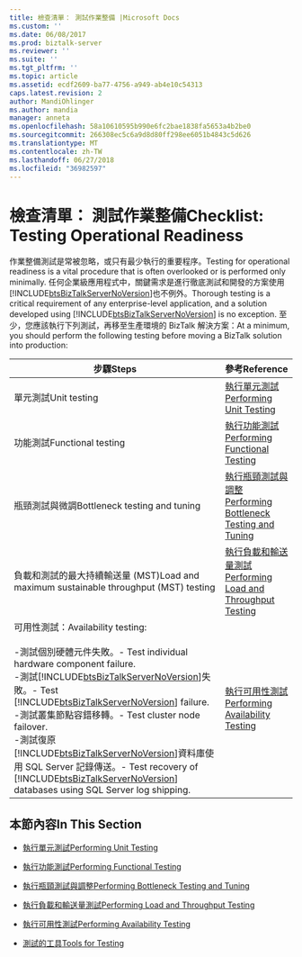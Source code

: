 ```yaml
---
title: 檢查清單： 測試作業整備 |Microsoft Docs
ms.custom: ''
ms.date: 06/08/2017
ms.prod: biztalk-server
ms.reviewer: ''
ms.suite: ''
ms.tgt_pltfrm: ''
ms.topic: article
ms.assetid: ecdf2609-ba77-4756-a949-ab4e10c54313
caps.latest.revision: 2
author: MandiOhlinger
ms.author: mandia
manager: anneta
ms.openlocfilehash: 58a10610595b990e6fc2bae1838fa5653a4b2be0
ms.sourcegitcommit: 266308ec5c6a9d8d80ff298ee6051b4843c5d626
ms.translationtype: MT
ms.contentlocale: zh-TW
ms.lasthandoff: 06/27/2018
ms.locfileid: "36982597"
---
```

# <a name="checklist-testing-operational-readiness"></a><span data-ttu-id="78379-102">檢查清單： 測試作業整備</span><span class="sxs-lookup"><span data-stu-id="78379-102">Checklist: Testing Operational Readiness</span></span>
<span data-ttu-id="78379-103">作業整備測試是常被忽略，或只有最少執行的重要程序。</span><span class="sxs-lookup"><span data-stu-id="78379-103">Testing for operational readiness is a vital procedure that is often overlooked or is performed only minimally.</span></span> <span data-ttu-id="78379-104">任何企業級應用程式中，關鍵需求是進行徹底測試和開發的方案使用[!INCLUDE[btsBizTalkServerNoVersion](../includes/btsbiztalkservernoversion-md.md)]也不例外。</span><span class="sxs-lookup"><span data-stu-id="78379-104">Thorough testing is a critical requirement of any enterprise-level application, and a solution developed using [!INCLUDE[btsBizTalkServerNoVersion](../includes/btsbiztalkservernoversion-md.md)] is no exception.</span></span> <span data-ttu-id="78379-105">至少，您應該執行下列測試，再移至生產環境的 BizTalk 解決方案：</span><span class="sxs-lookup"><span data-stu-id="78379-105">At a minimum, you should perform the following testing before moving a BizTalk solution into production:</span></span>  


|                                                                                                                                                                                         <span data-ttu-id="78379-106">步驟</span><span class="sxs-lookup"><span data-stu-id="78379-106">Steps</span></span>                                                                                                                                                                                          |                                                  <span data-ttu-id="78379-107">參考</span><span class="sxs-lookup"><span data-stu-id="78379-107">Reference</span></span>                                                  |
|----------------------------------------------------------------------------------------------------------------------------------------------------------------------------------------------------------------------------------------------------------------------------------------------------------------------------------------------------------------------------------------|-------------------------------------------------------------------------------------------------------------|
|                                                                                                                                                                                      <span data-ttu-id="78379-108">單元測試</span><span class="sxs-lookup"><span data-stu-id="78379-108">Unit testing</span></span>                                                                                                                                                                                      |                  [<span data-ttu-id="78379-109">執行單元測試</span><span class="sxs-lookup"><span data-stu-id="78379-109">Performing Unit Testing</span></span>](../technical-guides/performing-unit-testing.md)                  |
|                                                                                                                                                                                   <span data-ttu-id="78379-110">功能測試</span><span class="sxs-lookup"><span data-stu-id="78379-110">Functional testing</span></span>                                                                                                                                                                                   |            [<span data-ttu-id="78379-111">執行功能測試</span><span class="sxs-lookup"><span data-stu-id="78379-111">Performing Functional Testing</span></span>](../technical-guides/performing-functional-testing.md)            |
|                                                                                                                                                                             <span data-ttu-id="78379-112">瓶頸測試與微調</span><span class="sxs-lookup"><span data-stu-id="78379-112">Bottleneck testing and tuning</span></span>                                                                                                                                                                              | [<span data-ttu-id="78379-113">執行瓶頸測試與調整</span><span class="sxs-lookup"><span data-stu-id="78379-113">Performing Bottleneck Testing and Tuning</span></span>](../technical-guides/performing-bottleneck-testing-and-tuning.md) |
|                                                                                                                                                                 <span data-ttu-id="78379-114">負載和測試的最大持續輸送量 (MST)</span><span class="sxs-lookup"><span data-stu-id="78379-114">Load and maximum sustainable throughput (MST) testing</span></span>                                                                                                                                                                  |   [<span data-ttu-id="78379-115">執行負載和輸送量測試</span><span class="sxs-lookup"><span data-stu-id="78379-115">Performing Load and Throughput Testing</span></span>](../technical-guides/performing-load-and-throughput-testing.md)   |
| <span data-ttu-id="78379-116">可用性測試：</span><span class="sxs-lookup"><span data-stu-id="78379-116">Availability testing:</span></span><br /><br /> <span data-ttu-id="78379-117">-測試個別硬體元件失敗。</span><span class="sxs-lookup"><span data-stu-id="78379-117">-   Test individual hardware component failure.</span></span><br /><span data-ttu-id="78379-118">-測試[!INCLUDE[btsBizTalkServerNoVersion](../includes/btsbiztalkservernoversion-md.md)]失敗。</span><span class="sxs-lookup"><span data-stu-id="78379-118">-   Test [!INCLUDE[btsBizTalkServerNoVersion](../includes/btsbiztalkservernoversion-md.md)] failure.</span></span><br /><span data-ttu-id="78379-119">-測試叢集節點容錯移轉。</span><span class="sxs-lookup"><span data-stu-id="78379-119">-   Test cluster node failover.</span></span><br /><span data-ttu-id="78379-120">-測試復原[!INCLUDE[btsBizTalkServerNoVersion](../includes/btsbiztalkservernoversion-md.md)]資料庫使用 SQL Server 記錄傳送。</span><span class="sxs-lookup"><span data-stu-id="78379-120">-   Test recovery of [!INCLUDE[btsBizTalkServerNoVersion](../includes/btsbiztalkservernoversion-md.md)] databases using SQL Server log shipping.</span></span> |          [<span data-ttu-id="78379-121">執行可用性測試</span><span class="sxs-lookup"><span data-stu-id="78379-121">Performing Availability Testing</span></span>](../technical-guides/performing-availability-testing.md)          |

## <a name="in-this-section"></a><span data-ttu-id="78379-122">本節內容</span><span class="sxs-lookup"><span data-stu-id="78379-122">In This Section</span></span>  

-   [<span data-ttu-id="78379-123">執行單元測試</span><span class="sxs-lookup"><span data-stu-id="78379-123">Performing Unit Testing</span></span>](../technical-guides/performing-unit-testing.md)  

-   [<span data-ttu-id="78379-124">執行功能測試</span><span class="sxs-lookup"><span data-stu-id="78379-124">Performing Functional Testing</span></span>](../technical-guides/performing-functional-testing.md)  

-   [<span data-ttu-id="78379-125">執行瓶頸測試與調整</span><span class="sxs-lookup"><span data-stu-id="78379-125">Performing Bottleneck Testing and Tuning</span></span>](../technical-guides/performing-bottleneck-testing-and-tuning.md)  

-   [<span data-ttu-id="78379-126">執行負載和輸送量測試</span><span class="sxs-lookup"><span data-stu-id="78379-126">Performing Load and Throughput Testing</span></span>](../technical-guides/performing-load-and-throughput-testing.md)  

-   [<span data-ttu-id="78379-127">執行可用性測試</span><span class="sxs-lookup"><span data-stu-id="78379-127">Performing Availability Testing</span></span>](../technical-guides/performing-availability-testing.md)  

-   [<span data-ttu-id="78379-128">測試的工具</span><span class="sxs-lookup"><span data-stu-id="78379-128">Tools for Testing</span></span>](~/technical-guides/tools-for-testing.md)